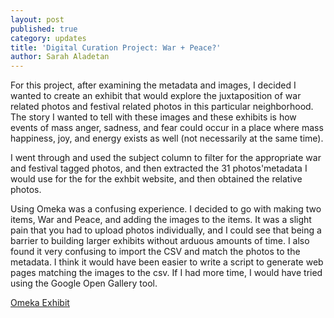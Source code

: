 ```yaml
---
layout: post
published: true
category: updates
title: 'Digital Curation Project: War + Peace?'
author: Sarah Aladetan
---
```

For this project, after examining the metadata and images, I decided I wanted to create an exhibit that would explore the juxtaposition of war related photos and festival related photos in this particular neighborhood. The story I wanted to tell with these images and these exhibits is how events of mass anger, sadness, and fear could occur in a place where mass happiness, joy, and energy exists as well (not necessarily at the same time). 

I went through and used the subject column to filter for the appropriate war and festival tagged photos, and then extracted the 31 photos'metadata I would use for the for the exhbit website, and then obtained the relative photos.

Using Omeka was a confusing experience. I decided to go with making two items, War and Peace, and adding the images to the items. It was a slight pain that you had to upload photos individually, and I could see that being a barrier to building larger exhibits without arduous amounts of time. I also found it very confusing to import the CSV and match the photos to the metadata. I think it would have been easier to write a script to generate web pages matching the images to the csv. If I had more time, I would have tried using the Google Open Gallery tool.

[Omeka Exhibit](https://sarahkemi.omeka.net/)